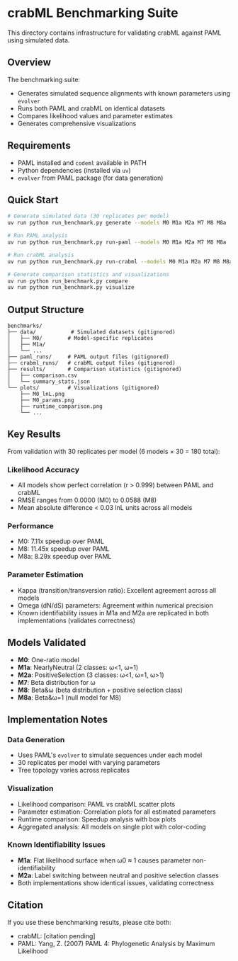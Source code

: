 # crabML Benchmarking Suite

This directory contains infrastructure for validating crabML against PAML using simulated data.

## Overview

The benchmarking suite:
- Generates simulated sequence alignments with known parameters using `evolver`
- Runs both PAML and crabML on identical datasets
- Compares likelihood values and parameter estimates
- Generates comprehensive visualizations

## Requirements

- PAML installed and `codeml` available in PATH
- Python dependencies (installed via `uv`)
- `evolver` from PAML package (for data generation)

## Quick Start

```bash
# Generate simulated data (30 replicates per model)
uv run python run_benchmark.py generate --models M0 M1a M2a M7 M8 M8a

# Run PAML analysis
uv run python run_benchmark.py run-paml --models M0 M1a M2a M7 M8 M8a

# Run crabML analysis
uv run python run_benchmark.py run-crabml --models M0 M1a M2a M7 M8 M8a

# Generate comparison statistics and visualizations
uv run python run_benchmark.py compare
uv run python run_benchmark.py visualize
```

## Output Structure

```
benchmarks/
├── data/           # Simulated datasets (gitignored)
│   ├── M0/        # Model-specific replicates
│   ├── M1a/
│   └── ...
├── paml_runs/     # PAML output files (gitignored)
├── crabml_runs/   # crabML output files (gitignored)
├── results/       # Comparison statistics (gitignored)
│   ├── comparison.csv
│   └── summary_stats.json
└── plots/         # Visualizations (gitignored)
    ├── M0_lnL.png
    ├── M0_params.png
    ├── runtime_comparison.png
    └── ...
```

## Key Results

From validation with 30 replicates per model (6 models × 30 = 180 total):

### Likelihood Accuracy
- All models show perfect correlation (r > 0.999) between PAML and crabML
- RMSE ranges from 0.0000 (M0) to 0.0588 (M8)
- Mean absolute difference < 0.03 lnL units across all models

### Performance
- M0: 7.11x speedup over PAML
- M8: 11.45x speedup over PAML
- M8a: 8.29x speedup over PAML

### Parameter Estimation
- Kappa (transition/transversion ratio): Excellent agreement across all models
- Omega (dN/dS) parameters: Agreement within numerical precision
- Known identifiability issues in M1a and M2a are replicated in both implementations (validates correctness)

## Models Validated

- **M0**: One-ratio model
- **M1a**: NearlyNeutral (2 classes: ω<1, ω=1)
- **M2a**: PositiveSelection (3 classes: ω<1, ω=1, ω>1)
- **M7**: Beta distribution for ω
- **M8**: Beta&ω (beta distribution + positive selection class)
- **M8a**: Beta&ω=1 (null model for M8)

## Implementation Notes

### Data Generation
- Uses PAML's `evolver` to simulate sequences under each model
- 30 replicates per model with varying parameters
- Tree topology varies across replicates

### Visualization
- Likelihood comparison: PAML vs crabML scatter plots
- Parameter estimation: Correlation plots for all estimated parameters
- Runtime comparison: Speedup analysis with box plots
- Aggregated analysis: All models on single plot with color-coding

### Known Identifiability Issues
- **M1a**: Flat likelihood surface when ω0 ≈ 1 causes parameter non-identifiability
- **M2a**: Label switching between neutral and positive selection classes
- Both implementations show identical issues, validating correctness

## Citation

If you use these benchmarking results, please cite both:
- crabML: [citation pending]
- PAML: Yang, Z. (2007) PAML 4: Phylogenetic Analysis by Maximum Likelihood
